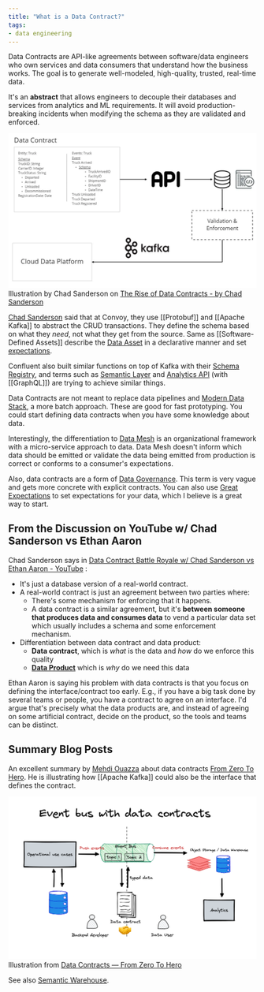 ```yaml
---
title: "What is a Data Contract?"
tags:
- data engineering
---
```

Data Contracts are API-like agreements between software/data engineers who own services and data consumers that understand how the business works. The goal is to generate well-modeled, high-quality, trusted, real-time data.

It's an **abstract** that allows engineers to decouple their databases and services from analytics and ML requirements. It will avoid production-breaking incidents when modifying the schema as they are validated and enforced.

![](images/data-contract.png)
Illustration by Chad Sanderson on [The Rise of Data Contracts - by Chad Sanderson](https://dataproducts.substack.com/p/the-rise-of-data-contracts)

[Chad Sanderson](https://www.linkedin.com/in/chad-sanderson/) said that at Convoy, they use [[Protobuf]] and [[Apache Kafka]] to abstract the CRUD transactions. They define the schema based on what they *need*, not what they get from the source. Same as [[Software-Defined Assets]] describe the [Data Asset](term/data%20asset.md) in a declarative manner and set [expectations](https://github.com/dagster-io/dagster/discussions/9543).

Confluent also built similar functions on top of Kafka with their [Schema Registry](https://docs.confluent.io/platform/current/schema-registry/), and terms such as [Semantic Layer](term/metrics%20layer.md) and [Analytics API](https://www.sspaeti.com/blog/analytics-api-with-graphql-the-next-level-of-data-engineering/#what-is-an-analytics-api) (with [[GraphQL]]) are trying to achieve similar things.

Data Contracts are not meant to replace data pipelines and [Modern Data Stack](term/modern%20data%20stack.md), a more batch approach. These are good for fast prototyping. You could start defining data contracts when you have some knowledge about data.

Interestingly, the differentiation to [Data Mesh](term/data%20mesh.md) is an organizational framework with a micro-service approach to data. Data Mesh doesn't inform which data should be emitted or validate the data being emitted from production is correct or conforms to a consumer's expectations.

Also, data contracts are a form of [Data Governance](term/data%20governance.md). This term is very vague and gets more concrete with explicit contracts. You can also use [Great Expectations](https://greatexpectations.io/) to set expectations for your data, which I believe is a great way to start.

## From the Discussion on YouTube w/ Chad Sanderson vs Ethan Aaron
Chad Sanderson says in [Data Contract Battle Royale w/ Chad Sanderson vs Ethan Aaron - YouTube](https://youtu.be/4BEpYAp3Qu4) :
- It's just a database version of a real-world contract. 
- A real-world contract is just an agreement between two parties where:
	- There's some mechanism for enforcing that it happens. 
	- A data contract is a similar agreement, but it's **between someone that produces data and consumes data** to vend a particular data set which usually includes a schema and some enforcement mechanism. 
- Differentiation between data contract and data product:
	- **Data contract**, which is *what* is the data and *how* do we enforce this quality 
	- **[Data Product](term/data%20product.md)** which is *why* do we need this data 

Ethan Aaron is saying his problem with data contracts is that you focus on defining the interface/contract too early. E.g., if you have a big task done by several teams or people, you have a contract to agree on an interface. I'd argue that's precisely what the data products are, and instead of agreeing on some artificial contract, decide on the product, so the tools and teams can be distinct.

## Summary Blog Posts
An excellent summary by [Mehdi Ouazza](https://www.linkedin.com/in/mehd-io) about data contracts [From Zero To Hero](https://towardsdatascience.com/data-contracts-from-zero-to-hero-343717ac4d5e). He is illustrating how [[Apache Kafka]] could also be the interface that defines the contract.

![](images/data-contract-example.png)
Illustration from [Data Contracts — From Zero To Hero](https://towardsdatascience.com/data-contracts-from-zero-to-hero-343717ac4d5e)

See also [Semantic Warehouse](term/semantic%20warehouse.md).